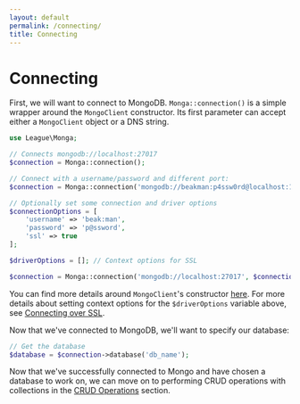 ```yaml
---
layout: default
permalink: /connecting/
title: Connecting
---
```


# Connecting

First, we will want to connect to MongoDB. `Monga::connection()` is a simple
wrapper around the `MongoClient` constructor. Its first parameter can accept
either a `MongoClient` object or a DNS string.

~~~ php
use League\Monga;

// Connects mongodb://localhost:27017
$connection = Monga::connection();

// Connect with a username/password and different port:
$connection = Monga::connection('mongodb://beakman:p4ssw0rd@localhost:1337');

// Optionally set some connection and driver options
$connectionOptions = [
	'username' => 'beak:man',
	'password' => 'p@ssword',
	'ssl' => true
];

$driverOptions = []; // Context options for SSL

$connection = Monga::connection('mongodb://localhost:27017', $connectionOptions, $driverOptions);
~~~

You can find more details around `MongoClient`'s constructor [here](http://php.net/manual/en/mongoclient.construct.php).
For more details about setting context options for the `$driverOptions` variable
above, see [Connecting over SSL](http://php.net/manual/en/mongo.connecting.ssl.php#mongo.connecting.context.ssl).

Now that we've connected to MongoDB, we'll want to specify our database:

~~~ php
// Get the database
$database = $connection->database('db_name');
~~~

Now that we've successfully connected to Mongo and have chosen a database to work
on, we can move on to performing CRUD operations with collections in the
[CRUD Operations](/crud) section.
